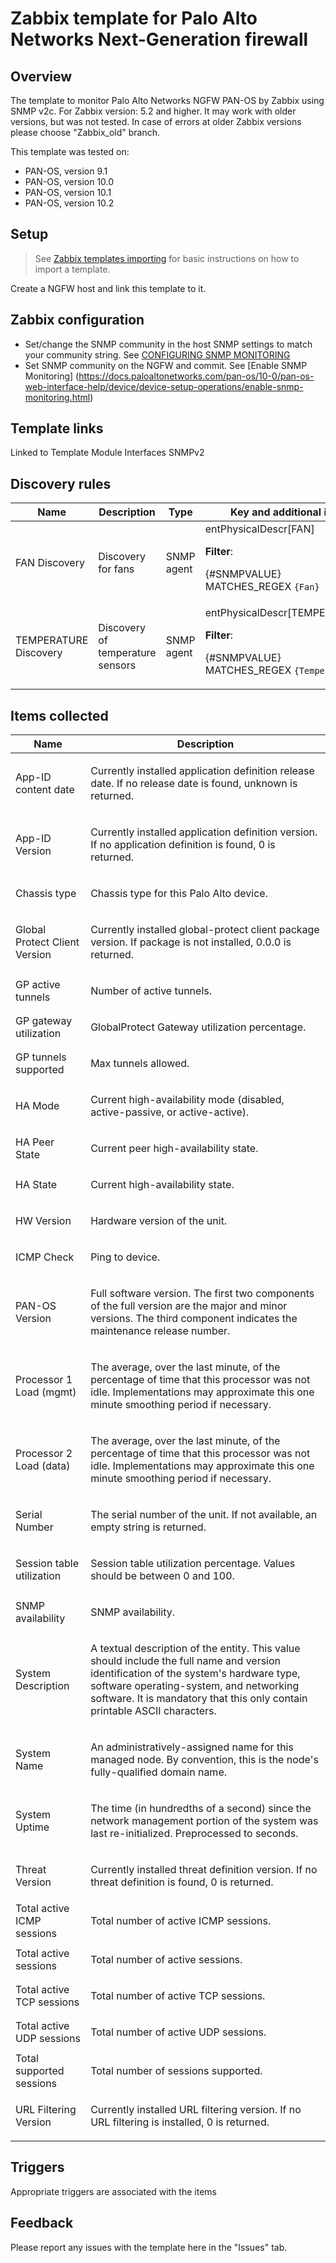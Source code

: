# Zabbix template for Palo Alto Networks Next-Generation firewall

## Overview

The template to monitor Palo Alto Networks NGFW PAN-OS by Zabbix using SNMP v2c.
For Zabbix version: 5.2 and higher. It may work with older versions, but was not tested. In case of errors at older Zabbix versions please choose "Zabbix_old" branch.

This template was tested on:

- PAN-OS, version 9.1
- PAN-OS, version 10.0
- PAN-OS, version 10.1
- PAN-OS, version 10.2

## Setup

> See [Zabbix templates importing](https://www.zabbix.com/documentation/5.2/manual/xml_export_import/templates#importing) for basic instructions on how to import a template.

Create a NGFW host and link this template to it.

## Zabbix configuration

- Set/change the SNMP community in the host SNMP settings to match your community string. See [CONFIGURING SNMP MONITORING](https://www.zabbix.com/documentation/current/manual/config/items/itemtypes/snmp#configuring_snmp_monitoring)
- Set SNMP community on the NGFW and commit. See [Enable SNMP Monitoring] (https://docs.paloaltonetworks.com/pan-os/10-0/pan-os-web-interface-help/device/device-setup-operations/enable-snmp-monitoring.html)

## Template links

Linked to Template Module Interfaces SNMPv2

## Discovery rules

|Name|Description|Type|Key and additional info|
|----|-----------|----|----|
|FAN Discovery |<p>Discovery for fans</p> |SNMP agent |entPhysicalDescr[FAN]<p>**Filter**:</p><p>{#SNMPVALUE} MATCHES_REGEX `{Fan}`</p> |
|TEMPERATURE Discovery |<p>Discovery of temperature sensors</p> |SNMP agent |entPhysicalDescr[TEMPERATURE]<p>**Filter**:</p><p>{#SNMPVALUE} MATCHES_REGEX `{Temperature}`</p> |

## Items collected

|Name|Description|
|----------|--------------|
|App-ID content date |<p>Currently installed application definition release date. If no release date is found, unknown is returned.</p> |
|App-ID Version |<p>Currently installed application definition version. If no application definition is found, 0 is returned.</p> |
|Chassis type |<p>Chassis type for this Palo Alto device.</p> |
|Global Protect Client Version |<p>Currently installed global-protect client package version. If package is not installed, 0.0.0 is returned.</p> |
|GP active tunnels |<p>Number of active tunnels.</p> |
|GP gateway utilization |<p>GlobalProtect Gateway utilization percentage.</p> |
|GP tunnels supported |<p>Max tunnels allowed.</p> |
|HA Mode |<p>Current high-availability mode (disabled, active-passive, or active-active).</p> |
|HA Peer State |<p>Current peer high-availability state.</p> |
|HA State |<p>Current high-availability state.</p> |
|HW Version |<p>Hardware version of the unit.</p> |
|ICMP Check |<p>Ping to device.</p> |
|PAN-OS Version |<p>Full software version. The first two components of the full version are the major and minor versions. The third component indicates the maintenance release number.</p> |
|Processor 1 Load (mgmt) |<p>The average, over the last minute, of the percentage of time that this processor was not idle. Implementations may approximate this one minute smoothing period if necessary.</p> |
|Processor 2 Load (data) |<p>The average, over the last minute, of the percentage of time that this processor was not idle. Implementations may approximate this one minute smoothing period if necessary.</p> |
|Serial Number |<p>The serial number of the unit. If not available, an empty string is returned.</p> |
|Session table utilization |<p>Session table utilization percentage. Values should be between 0 and 100.</p> |
|SNMP availability |<p>SNMP availability.</p> |
|System Description |<p>A textual description of the entity.  This value should include the full name and version identification of the system's hardware type, software operating-system, and networking software.  It is mandatory that this only contain printable ASCII characters.</p> |
|System Name |<p>An administratively-assigned name for this managed node.  By convention, this is the node's fully-qualified domain name.</p> |
|System Uptime |<p>The time (in hundredths of a second) since the network management portion of the system was last re-initialized. Preprocessed to seconds.</p> |
|Threat Version |<p>Currently installed threat definition version. If no threat definition is found, 0 is returned.</p> |
|Total active ICMP sessions |<p>Total number of active ICMP sessions.</p> |
|Total active sessions |<p>Total number of active sessions.</p> |
|Total active TCP sessions |<p>Total number of active TCP sessions.</p> |
|Total active UDP sessions |<p>Total number of active UDP sessions.</p> |
|Total supported sessions |<p>Total number of sessions supported.</p> |
|URL Filtering Version |<p>Currently installed URL filtering version. If no URL filtering is installed, 0 is returned.</p> |

## Triggers

Appropriate triggers are associated with the items

## Feedback

Please report any issues with the template here in the "Issues" tab.
